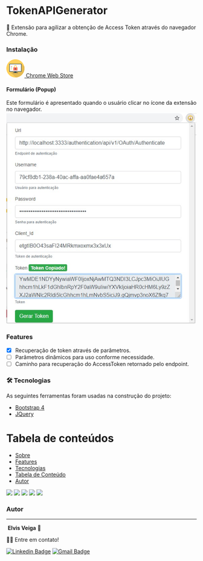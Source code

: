 # TokenAPIGenerator
🚀 Extensão para agilizar a obtenção de Access Token através do navegador Chrome.

### Instalação
 [![](https://github.com/elvisveiga/TokenAPIGenerator/blob/master/images/icon_48.png?raw=true) Chrome Web Store](shorturl.at/cdAK8)

#### Formulário (Popup)
Este formulário é apresentado quando o usuário clicar no ícone da extensão no navegador.
![](https://github.com/elvisveiga/TokenAPIGenerator/blob/master/screenshots/Screenshot_1.jpg?raw=true)

### Features
- [x] Recuperação de token através de parâmetros.
- [ ] Parâmetros dinâmicos para uso conforme necessidade.
- [ ] Caminho para recuperação do AccessToken retornado pelo endpoint.

### 🛠 Tecnologias

As seguintes ferramentas foram usadas na construção do projeto:

- [Bootstrap 4](https://getbootstrap.com/)
- [JQuery](https://jquery.com/)
 
Tabela de conteúdos
=================
<!--ts-->
   * [Sobre](#TokenAPIGenerator)
   * [Features](#features)
   * [Tecnologias](#tecnologias)
   * [Tabela de Conteúdo](#tabela-de-conteudo)
   * [Autor](#autor)
<!--te-->

![](https://img.shields.io/github/stars/elvisveiga/TokenAPIGenerator.svg) ![](https://img.shields.io/github/forks/elvisveiga/TokenAPIGenerator.svg) ![](https://img.shields.io/github/tag/elvisveiga/TokenAPIGenerator.svg) ![](https://img.shields.io/github/release/elvisveiga/TokenAPIGenerator.svg) ![](https://img.shields.io/github/issues/elvisveiga/TokenAPIGenerator.svg)


### Autor
---
 <img style="border-radius: 50%;" src="https://avatars2.githubusercontent.com/u/4669720?s=460&u=e6a9bca67b64abc12823248c38e94c3feb568743&v=4" width="100px;" alt=""/>
 <b>Elvis Veiga</b> 🚀

👋🏽 Entre em contato!

[![Linkedin Badge](https://img.shields.io/badge/-Elvis_Veiga-blue?style=flat-square&logo=Linkedin&logoColor=white&link=https://www.linkedin.com/in/elvisveiga/)](https://www.linkedin.com/in/elvisveiga/) 
[![Gmail Badge](https://img.shields.io/badge/-elviswveiga@gmail.com-c14438?style=flat-square&logo=Gmail&logoColor=white&link=mailto:elviswveiga@gmail.com)](mailto:elviswveiga@gmail.com)
